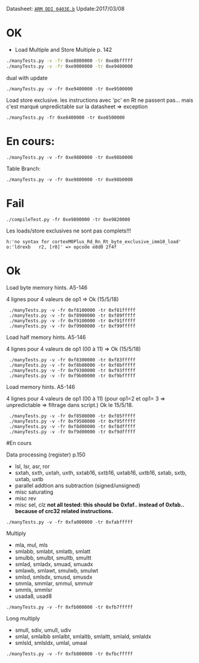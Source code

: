 
Datasheet: [`ARM DDI 0403E.b`](file:///Users/briday-m/ownCloud/datasheet/Cortex/DDI0403E_B_armv7m_arm.pdf)
Update:2017/03/08

# OK
* Load Multiple and Store Multiple p. 142

```sh
./manyTests.py -v -fr 0xe8800000 -tr 0xe8bfffff
./manyTests.py -v -fr 0xe9000000 -tr 0xe9400000
```

dual with update
```
./manyTests.py -v -fr 0xe9400000 -tr 0xe9500000
```

Load store exclusive.
les instructions avec 'pc' en Rt ne passent pas… mais c'est marqué unpredictable sur la datasheet => exception

```
./manyTests.py -fr 0xe8400000 -tr 0xe8500000
```

# En cours:

```
./manyTests.py -v -fr 0xe9800000 -tr 0xe98b0000
```

Table Branch:
```
./manyTests.py -v -fr 0xe9800000 -tr 0xe98b0000
```

# Fail

```
./compileTest.py -fr 0xe9800000 -tr 0xe9820000
```

Les loads/store exclusives ne sont pas complets!!!

```
h:'no syntax for cortexM0Plus_Rd_Rn_Rt_byte_exclusive_imm10_load'	o:'ldrexb	r2, [r0]' => opcode e8d0 2f4f
```

# Ok

Load byte memory hints. A5-146

4 lignes pour 4 valeurs de op1 => Ok (15/5/18)
```
 ./manyTests.py -v -fr 0xf8100000 -tr 0xf81fffff
 ./manyTests.py -v -fr 0xf8900000 -tr 0xf89fffff
 ./manyTests.py -v -fr 0xf9100000 -tr 0xf91fffff
 ./manyTests.py -v -fr 0xf9900000 -tr 0xf99fffff
```

Load half memory hints. A5-146

4 lignes pour 4 valeurs de op1 (00 à 11) => Ok (15/5/18)
```
 ./manyTests.py -v -fr 0xf8300000 -tr 0xf83fffff
 ./manyTests.py -v -fr 0xf8b00000 -tr 0xf8bfffff
 ./manyTests.py -v -fr 0xf9300000 -tr 0xf93fffff
 ./manyTests.py -v -fr 0xf9b00000 -tr 0xf9bfffff
```

Load memory hints. A5-146

4 lignes pour 4 valeurs de op1 (00 à 11)
(pour op1=2 et op1= 3 => unpredictable => filtrage dans script.)
Ok le 15/5/18.
```
 ./manyTests.py -v -fr 0xf8500000 -tr 0xf85fffff
 ./manyTests.py -v -fr 0xf9500000 -tr 0xf95fffff
 ./manyTests.py -v -fr 0xf8d00000 -tr 0xf8dfffff
 ./manyTests.py -v -fr 0xf9d00000 -tr 0xf9dfffff
```

#En cours

Data processing (register) p.150

 * lsl, lsr, asr, ror
 * sxtah, sxth, uxtah, uxth, sxtab16, sxtb16, uxtab16, uxtb16, sxtab, sxtb, uxtab, uxtb
 * parallel addtion ans subtraction (signed/unsigned)
 * misc saturating
 * misc rev
 * misc sel, clz
**not all tested: this should be 0xfaf.. instead of 0xfab.. because of crc32 related instructions.**

```
./manyTests.py -v -fr 0xfa000000 -tr 0xfabfffff
```

Multiply

 * mla, mul, mls
 * smlabb, smlabt, smlatb, smlatt
 * smulbb, smulbt, smultb, smultt
 * smlad, smladx, smuad, smuadx
 * smlawb, smlawt, smulwb, smulwt
 * smlsd, smlsdx, smusd, smusdx
 * smmla, smmlar, smmul, smmulr
 * smmls, smmlsr
 * usada8, usad8
```
./manyTests.py -v -fr 0xfb000000 -tr 0xfb7fffff
```

Long multiply

 * smull, sdiv, umull, udiv
 * smlal, smlalbb smlalbt, smlaltb, smlaltt, smlald, smlaldx
 * smlsld, smlsldx, umlal, umaal
```
./manyTests.py -v -fr 0xfb800000 -tr 0xfbcfffff
```
